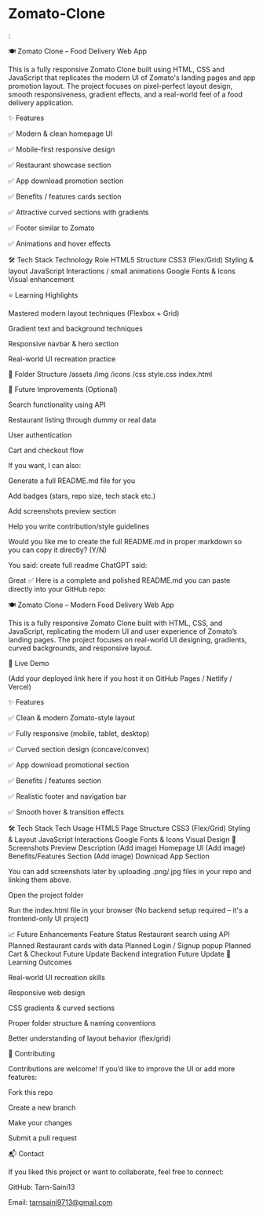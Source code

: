 # Zomato-Clone
:

🍽️ Zomato Clone – Food Delivery Web App

This is a fully responsive Zomato Clone built using HTML, CSS and JavaScript that replicates the modern UI of Zomato's landing pages and app promotion layout. The project focuses on pixel-perfect layout design, smooth responsiveness, gradient effects, and a real-world feel of a food delivery application.

✨ Features

✅ Modern & clean homepage UI

✅ Mobile-first responsive design

✅ Restaurant showcase section

✅ App download promotion section

✅ Benefits / features cards section

✅ Attractive curved sections with gradients

✅ Footer similar to Zomato

✅ Animations and hover effects

🛠️ Tech Stack
Technology	Role
HTML5	Structure
CSS3 (Flex/Grid)	Styling & layout
JavaScript	Interactions / small animations
Google Fonts & Icons	Visual enhancement

⭐ Learning Highlights

Mastered modern layout techniques (Flexbox + Grid)

Gradient text and background techniques

Responsive navbar & hero section

Real-world UI recreation practice

📂 Folder Structure
/assets
   /img
   /icons
/css
   style.css
index.html

🚀 Future Improvements (Optional)

Search functionality using API

Restaurant listing through dummy or real data

User authentication

Cart and checkout flow

If you want, I can also:

Generate a full README.md file for you

Add badges (stars, repo size, tech stack etc.)

Add screenshots preview section

Help you write contribution/style guidelines

Would you like me to create the full README.md in proper markdown so you can copy it directly? (Y/N)

You said:
create full readme 
ChatGPT said:

Great ✅
Here is a complete and polished README.md you can paste directly into your GitHub repo:

🍽️ Zomato Clone – Modern Food Delivery Web App

This is a fully responsive Zomato Clone built with HTML, CSS, and JavaScript, replicating the modern UI and user experience of Zomato’s landing pages. The project focuses on real-world UI designing, gradients, curved backgrounds, and responsive layout.

🚀 Live Demo

(Add your deployed link here if you host it on GitHub Pages / Netlify / Vercel)

✨ Features

✅ Clean & modern Zomato-style layout

✅ Fully responsive (mobile, tablet, desktop)

✅ Curved section design (concave/convex)

✅ App download promotional section

✅ Benefits / features section

✅ Realistic footer and navigation bar

✅ Smooth hover & transition effects

🛠️ Tech Stack
Tech	Usage
HTML5	Page Structure
CSS3 (Flex/Grid)	Styling & Layout
JavaScript	Interactions
Google Fonts & Icons	Visual Design
📸 Screenshots
Preview	Description
(Add image)	Homepage UI
(Add image)	Benefits/Features Section
(Add image)	Download App Section

You can add screenshots later by uploading .png/.jpg files in your repo and linking them above.




Open the project folder

Run the index.html file in your browser
(No backend setup required – it's a frontend-only UI project)

📈 Future Enhancements
Feature	Status
Restaurant search using API	Planned
Restaurant cards with data	Planned
Login / Signup popup	Planned
Cart & Checkout	Future Update
Backend integration	Future Update
🎯 Learning Outcomes

Real-world UI recreation skills

Responsive web design

CSS gradients & curved sections

Proper folder structure & naming conventions

Better understanding of layout behavior (flex/grid)

🤝 Contributing

Contributions are welcome! If you’d like to improve the UI or add more features:

Fork this repo

Create a new branch

Make your changes

Submit a pull request

📬 Contact

If you liked this project or want to collaborate, feel free to connect:

GitHub: Tarn-Saini13

Email: tarnsaini9713@gmail.com


